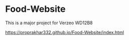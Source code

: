 # Food-Website
This is a major project for Verzeo WD12B8

https://proprakhar332.github.io/Food-Website/index.html
